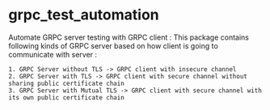 # grpc_test_automation
Automate GRPC server testing with GRPC client : This package contains following kinds of GRPC server based on how client is going to communicate with server :

	1. GRPC Server without TLS -> GRPC client with insecure channel
	2. GRPC Server with TLS -> GRPC client with secure channel without sharing public certificate chain
	3. GRPC Server with Mutual TLS -> GRPC client with secure channel with its own public certificate chain
